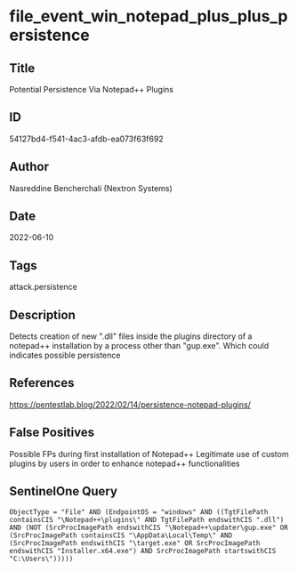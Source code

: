 # file_event_win_notepad_plus_plus_persistence

## Title
Potential Persistence Via Notepad++ Plugins

## ID
54127bd4-f541-4ac3-afdb-ea073f63f692

## Author
Nasreddine Bencherchali (Nextron Systems)

## Date
2022-06-10

## Tags
attack.persistence

## Description
Detects creation of new ".dll" files inside the plugins directory of a notepad++ installation by a process other than "gup.exe". Which could indicates possible persistence

## References
https://pentestlab.blog/2022/02/14/persistence-notepad-plugins/

## False Positives
Possible FPs during first installation of Notepad++
Legitimate use of custom plugins by users in order to enhance notepad++ functionalities

## SentinelOne Query
```
ObjectType = "File" AND (EndpointOS = "windows" AND ((TgtFilePath containsCIS "\Notepad++\plugins\" AND TgtFilePath endswithCIS ".dll") AND (NOT (SrcProcImagePath endswithCIS "\Notepad++\updater\gup.exe" OR (SrcProcImagePath containsCIS "\AppData\Local\Temp\" AND (SrcProcImagePath endswithCIS "\target.exe" OR SrcProcImagePath endswithCIS "Installer.x64.exe") AND SrcProcImagePath startswithCIS "C:\Users\")))))

```